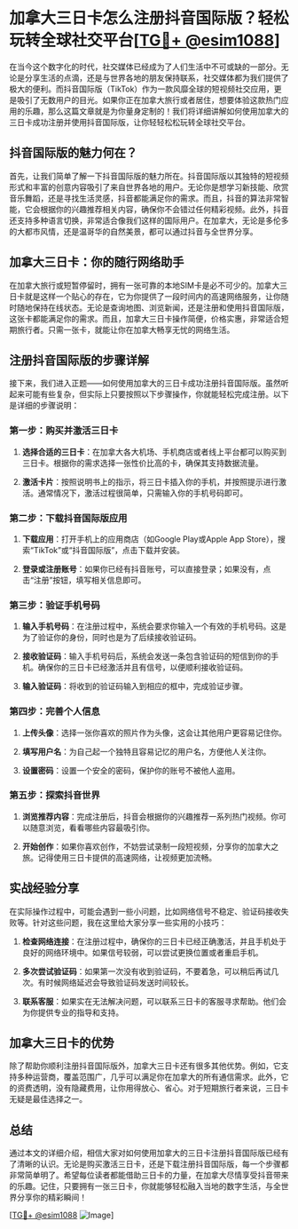# 加拿大三日卡怎么注册抖音国际版？轻松玩转全球社交平台[[TG💪+ @esim1088](https://t.me/s/esim1088)]

在当今这个数字化的时代，社交媒体已经成为了人们生活中不可或缺的一部分。无论是分享生活的点滴，还是与世界各地的朋友保持联系，社交媒体都为我们提供了极大的便利。而抖音国际版（TikTok）作为一款风靡全球的短视频社交应用，更是吸引了无数用户的目光。如果你正在加拿大旅行或者居住，想要体验这款热门应用的乐趣，那么这篇文章就是为你量身定制的！我们将详细讲解如何使用加拿大的三日卡成功注册并使用抖音国际版，让你轻轻松松玩转全球社交平台。

## 抖音国际版的魅力何在？

首先，让我们简单了解一下抖音国际版的魅力所在。抖音国际版以其独特的短视频形式和丰富的创意内容吸引了来自世界各地的用户。无论你是想学习新技能、欣赏音乐舞蹈，还是寻找生活灵感，抖音都能满足你的需求。而且，抖音的算法非常智能，它会根据你的兴趣推荐相关内容，确保你不会错过任何精彩视频。此外，抖音还支持多种语言切换，非常适合像我们这样的国际用户。在加拿大，无论是多伦多的大都市风情，还是温哥华的自然美景，都可以通过抖音与全世界分享。

## 加拿大三日卡：你的随行网络助手

在加拿大旅行或短暂停留时，拥有一张可靠的本地SIM卡是必不可少的。加拿大三日卡就是这样一个贴心的存在，它为你提供了一段时间内的高速网络服务，让你随时随地保持在线状态。无论是查询地图、浏览新闻，还是注册和使用抖音国际版，这张卡都能满足你的需求。而且，加拿大三日卡操作简便，价格实惠，非常适合短期旅行者。只需一张卡，就能让你在加拿大畅享无忧的网络生活。

## 注册抖音国际版的步骤详解

接下来，我们进入正题——如何使用加拿大的三日卡成功注册抖音国际版。虽然听起来可能有些复杂，但实际上只要按照以下步骤操作，你就能轻松完成注册。以下是详细的步骤说明：

### 第一步：购买并激活三日卡

1. **选择合适的三日卡**：在加拿大各大机场、手机商店或者线上平台都可以购买到三日卡。根据你的需求选择一张性价比高的卡，确保其支持数据流量。
   
2. **激活卡片**：按照说明书上的指示，将三日卡插入你的手机，并按照提示进行激活。通常情况下，激活过程很简单，只需输入你的手机号码即可。

### 第二步：下载抖音国际版应用

1. **下载应用**：打开手机上的应用商店（如Google Play或Apple App Store），搜索“TikTok”或“抖音国际版”，点击下载并安装。

2. **登录或注册账号**：如果你已经有抖音账号，可以直接登录；如果没有，点击“注册”按钮，填写相关信息即可。

### 第三步：验证手机号码

1. **输入手机号码**：在注册过程中，系统会要求你输入一个有效的手机号码。这是为了验证你的身份，同时也是为了后续接收验证码。

2. **接收验证码**：输入手机号码后，系统会发送一条包含验证码的短信到你的手机。确保你的三日卡已经激活并且有信号，以便顺利接收验证码。

3. **输入验证码**：将收到的验证码输入到相应的框中，完成验证步骤。

### 第四步：完善个人信息

1. **上传头像**：选择一张你喜欢的照片作为头像，这会让其他用户更容易记住你。

2. **填写用户名**：为自己起一个独特且容易记忆的用户名，方便他人关注你。

3. **设置密码**：设置一个安全的密码，保护你的账号不被他人盗用。

### 第五步：探索抖音世界

1. **浏览推荐内容**：完成注册后，抖音会根据你的兴趣推荐一系列热门视频。你可以随意浏览，看看哪些内容最吸引你。

2. **开始创作**：如果你喜欢创作，不妨尝试录制一段短视频，分享你的加拿大之旅。记得使用三日卡提供的高速网络，让视频更加流畅。

## 实战经验分享

在实际操作过程中，可能会遇到一些小问题，比如网络信号不稳定、验证码接收失败等。针对这些问题，我在这里给大家分享一些实用的小技巧：

1. **检查网络连接**：在注册过程中，确保你的三日卡已经正确激活，并且手机处于良好的网络环境中。如果信号较弱，可以尝试更换位置或者重启手机。

2. **多次尝试验证码**：如果第一次没有收到验证码，不要着急，可以稍后再试几次。有时候网络延迟会导致验证码发送时间较长。

3. **联系客服**：如果实在无法解决问题，可以联系三日卡的客服寻求帮助。他们会为你提供专业的指导和支持。

## 加拿大三日卡的优势

除了帮助你顺利注册抖音国际版外，加拿大三日卡还有很多其他优势。例如，它支持多种运营商，覆盖范围广，几乎可以满足你在加拿大的所有通信需求。此外，它的资费透明，没有隐藏费用，让你用得放心、省心。对于短期旅行者来说，三日卡无疑是最佳选择之一。

## 总结

通过本文的详细介绍，相信大家对如何使用加拿大的三日卡注册抖音国际版已经有了清晰的认识。无论是购买激活三日卡，还是下载注册抖音国际版，每一个步骤都非常简单明了。希望每位读者都能借助三日卡的力量，在加拿大尽情享受抖音带来的乐趣。记住，只要拥有一张三日卡，你就能够轻松融入当地的数字生活，与全世界分享你的精彩瞬间！

[[TG💪+ @esim1088](https://t.me/s/esim1088) ![Image](https://i.postimg.cc/4NQfJmqS/Snipaste-2025-05-13-00-14-12.png)]